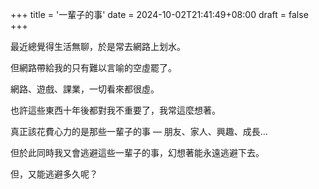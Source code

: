 +++
title = '一輩子的事'
date = 2024-10-02T21:41:49+08:00
draft = false
+++

最近總覺得生活無聊，於是常去網路上划水。

但網路帶給我的只有難以言喻的空虛罷了。

網路、遊戲、課業，一切看來都很虛。

也許這些東西十年後都對我不重要了，我常這麼想著。

真正該花費心力的是那些一輩子的事 — 朋友、家人、興趣、成長…

但於此同時我又會逃避這些一輩子的事，幻想著能永遠逃避下去。

但，又能逃避多久呢？
